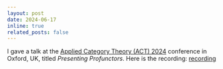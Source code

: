 ```yaml
---
layout: post
date: 2024-06-17
inline: true
related_posts: false
---
```


I gave a talk at the [Applied Category Theory (ACT) 2024](https://oxford24.github.io/act_cfp.html) conference in Oxford, UK, titled *Presenting Profunctors*. Here is the recording: [recording](https://youtu.be/EnN1-ZuMEU0?si=Sx5bo4C6HMlThPIf)